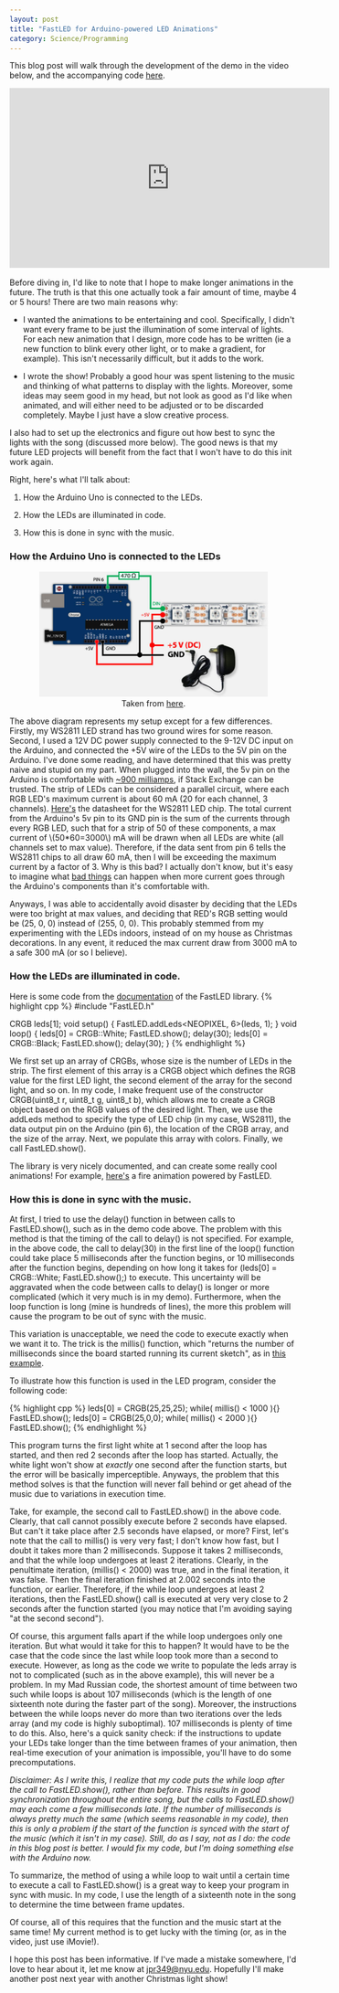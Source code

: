 ```yaml
---
layout: post
title: "FastLED for Arduino-powered LED Animations"
category: Science/Programming
---
```


<script type="text/javascript"
    src="http://cdn.mathjax.org/mathjax/latest/MathJax.js?config=TeX-AMS-MML_HTMLorMML">
</script>


This blog post will walk through the development of the demo in the video below, and the accompanying code [here](https://github.com/jpryan1/ArduinoLed/blob/master/LEDTest.ino). 

<iframe width="560" height="315" src="https://www.youtube.com/embed/1cJdcc_YAVk" frameborder="0" allowfullscreen></iframe>

Before diving in, I'd like to note that I hope to make longer animations in the future. 
The truth is that this one actually took a fair amount of time, maybe 4 or 5 hours! 
There are two main reasons why: 
    
- I wanted the animations to be entertaining and cool. Specifically, I didn't want every frame to be just the illumination of some 
    interval of lights. For each new animation that I design, more code has to be written (ie a new function to blink
    every other light, or to make a gradient, for example). This isn't necessarily difficult, but it adds to the work.
    
- I wrote the show! Probably a good hour was spent listening to the music and thinking of what patterns to display with
    the lights. Moreover, some ideas may seem good in my head, but not look as good as I'd like when animated, and will either need
    to be adjusted or to be discarded completely. Maybe I just have a slow creative process. 
    
I also had to set up the electronics and figure out how best to sync the lights with the song (discussed more below). 
The good news is that my future LED projects will benefit from the fact that I won't have to do this init work again. 

Right, here's what I'll talk about:

1) How the Arduino Uno is connected to the LEDs.
   
2) How the LEDs are illuminated in code.
   
3) How this is done in sync with the music.
   
### How the Arduino Uno is connected to the LEDs
<div style="text-align:center;" >
<figure>
<a href="/images/arduino/arduino.jpg">
<img style="width:400px;" src="/images/arduino/arduino.jpg" />
</a>
<figcaption>Taken from <a href="http://www.tweaking4all.com/hardware/arduino/arduino-ws2812-led/"> here</a>. </figcaption>
</figure>
</div>

The above diagram represents my setup except for a few differences. Firstly, my WS2811 LED strand has two ground wires for some reason. Second, I used a 12V DC power supply connected to the 9-12V DC input on the Arduino, and connected the +5V wire of the LEDs to the 5V pin on the Arduino. I've done some reading, and have determined that this was pretty naive and stupid on my part. When plugged into the wall, the 5v pin on the Arduino is comfortable with [~900 milliamps](http://electronics.stackexchange.com/questions/67092/how-much-current-can-i-draw-from-the-arduinos-pins), if Stack Exchange can be trusted. The strip of LEDs can be considered a parallel circuit, where each RGB LED's maximum current is about 60 mA (20 for each channel, 3 channels). [Here's](https://cdn-shop.adafruit.com/datasheets/WS2811.pdf) the datasheet for the WS2811 LED chip. The total current from the Arduino's 5v pin to its GND pin is the sum of the currents through every RGB LED, such that for a strip of 50 of these components, a max current of \\(50*60=3000\\) mA will be drawn when all LEDs are white (all channels set to max value). Therefore, if the data sent from pin 6 tells the WS2811 chips to all draw 60 mA, then I will be exceeding the maximum current by a factor of 3. Why is this bad? I actually don't know, but it's easy to imagine what [bad things](https://www.youtube.com/watch?v=6-_AgqpjOiU) can happen when more current goes through the Arduino's components than it's comfortable with. 

Anyways, I was able to accidentally avoid disaster by deciding that the LEDs were too bright at max values, and deciding that RED's RGB setting would be (25, 0, 0) instead of (255, 0, 0). This probably stemmed from my experimenting with the LEDs indoors, instead of on my house as Christmas decorations. In any event, it reduced the max current draw from 3000 mA to a safe 300 mA (or so I believe). 

###  How the LEDs are illuminated in code.

Here is some code from the [documentation](https://github.com/FastLED/FastLED/wiki/Overview) of the FastLED library. 
{% highlight cpp %}
#include "FastLED.h"

CRGB leds[1];
void setup() { FastLED.addLeds<NEOPIXEL, 6>(leds, 1); }
void loop() { 
    leds[0] = CRGB::White; FastLED.show(); delay(30); 
    leds[0] = CRGB::Black; FastLED.show(); delay(30);
}
{% endhighlight %}

We first set up an array of CRGBs, whose size is the number of LEDs in the strip. The first element of this array is a CRGB object which defines the RGB value for the first LED light, the second element of the array for the second light, and so on. In my code, I make frequent use of the constructor CRGB(uint8_t r, uint8_t g, uint8_t b), which allows me to create a CRGB object based on the RGB values of the desired light. Then, we use the addLeds method to specify the type of LED chip (in my case, WS2811), the data output pin on the Arduino (pin 6), the location of the CRGB array, and the size of the array. Next, we populate this array with colors. Finally, we call FastLED.show(). 

The library is very nicely documented, and can create some really cool animations! For example, [here's](https://www.youtube.com/watch?v=bLmP94tx1do) a fire animation powered by FastLED. 

### How this is done in sync with the music.

At first, I tried to use the delay() function in between calls to FastLED.show(), such as in the demo code above. The problem with this method is that the timing of the call to delay() is not specified. For example, in the above code, the call to delay(30) in the first line of the loop() function could take place 5 milliseconds after the function begins, or 10 milliseconds after the function begins, depending on how long it takes for (leds[0] = CRGB::White; FastLED.show();) to execute. 
This uncertainty will be aggravated when the code between calls to delay() is longer or more complicated (which it very much is in my demo). Furthermore, when the loop function is long (mine is hundreds of lines), the more this problem will cause the program to be out of sync with the music. 

This variation is unacceptable, we need the code to execute exactly when we want it to. The trick is the millis() function, which "returns the number of milliseconds since the board started running its current sketch", as in [this example](https://www.arduino.cc/en/Tutorial/BlinkWithoutDelay). 

To illustrate how this function is used in the LED program, consider the following code:

{% highlight cpp %}
leds[0] = CRGB(25,25,25);
while( millis() < 1000 ){}
FastLED.show();
leds[0] = CRGB(25,0,0);
while( millis() < 2000 ){}
FastLED.show();
{% endhighlight %}

This program turns the first light white at 1 second after the loop has started, and then red 2 seconds after the loop has started. Actually, the white light won't show at *exactly* one second after the function starts, but the error will be basically imperceptible. Anyways, the problem that this method solves is that the function will never fall behind or get ahead of the music due to variations in execution time. 

Take, for example, the second call to FastLED.show() in the above code. Clearly, that call cannot possibly execute before 2 seconds have elapsed. But can't it take place after 2.5 seconds have elapsed, or more? First, let's note that the call to millis() is very very fast; I don't know how fast, but I doubt it takes more than 2 milliseconds. Suppose it takes 2 milliseconds, and that the while loop undergoes at least 2 iterations. Clearly, in the penultimate iteration, (millis() < 2000) was true, and in the final iteration, it was false. Then the final iteration finished at 2.002 seconds into the function, or earlier. Therefore, if the while loop undergoes at least 2 iterations, then the FastLED.show() call is executed at very very close to 2 seconds after the function started (you may notice that I'm avoiding saying "at the second second"). 

Of course, this argument falls apart if the while loop undergoes only one iteration. But what would it take for this to happen? It would have to be the case that the code since the last while loop took more than a second to execute. However, as long as the code we write to populate the leds array is not to complicated (such as in the above example), this will never be a problem. In my Mad Russian code, the shortest amount of time between two such while loops is about 107 milliseconds (which is the length of one sixteenth note during the faster part of the song). Moreover, the instructions between the while loops never do more than two iterations over the leds array (and my code is highly suboptimal). 107 milliseconds is plenty of time to do this. Also, here's a quick sanity check: if the instructions to update your LEDs take longer than the time between frames of your animation, then real-time execution of your animation is impossible, you'll have to do some precomputations. 

*Disclaimer: As I write this, I realize that my code puts the while loop after the call to FastLED.show(), rather than before. This results in good synchronization throughout the entire song, but the calls to FastLED.show() may each come a few milliseconds late. If the number of milliseconds is always pretty much the same (which seems reasonable in my code), then this is only a problem if the start of the function is synced with the start of the music (which it isn't in my case). Still, do as I say, not as I do: the code in this blog post is better. I would fix my code, but I'm doing something else with the Arduino now.*

To summarize, the method of using a while loop to wait until a certain time to execute a call to FastLED.show() is a great way to keep your program in sync with music. In my code, I use the length of a sixteenth note in the song to determine the time between frame updates. 

Of course, all of this requires that the function and the music start at the same time! My current method is to get lucky with the timing (or, as in the video, just use iMovie!).

I hope this post has been informative. If I've made a mistake somewhere, I'd love to hear about it, let me know at jpr349@nyu.edu. Hopefully I'll make another post next year with another Christmas light show!
